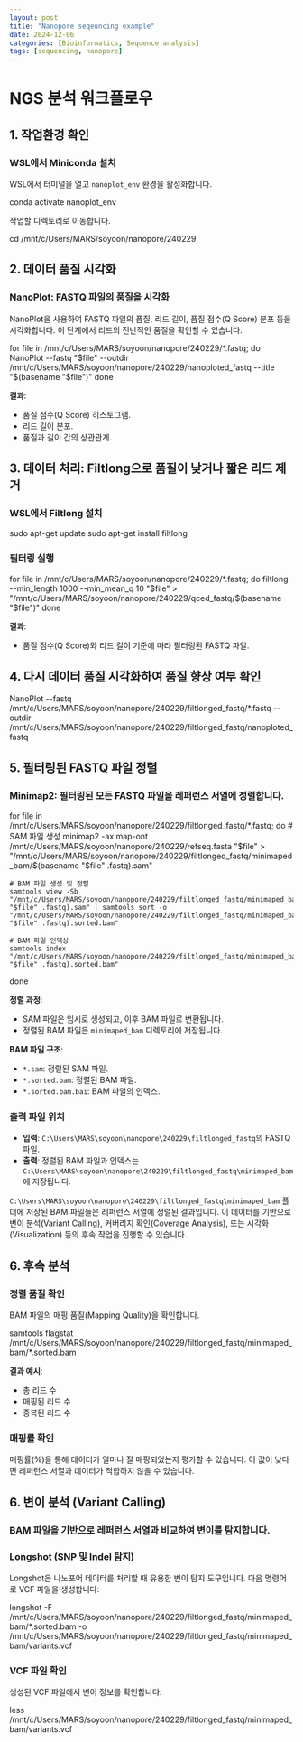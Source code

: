 ```yaml
---
layout: post
title: "Nanopore seqeuncing example"
date: 2024-12-06
categories: [Bioinformatics, Sequence analysis]
tags: [sequencing, nanopore]
---
```


# NGS 분석 워크플로우

## 1. 작업환경 확인

### WSL에서 Miniconda 설치
WSL에서 터미널을 열고 `nanoplot_env` 환경을 활성화합니다.

conda activate nanoplot_env

작업할 디렉토리로 이동합니다.

cd /mnt/c/Users/MARS/soyoon/nanopore/240229

## 2. 데이터 품질 시각화

### NanoPlot: FASTQ 파일의 품질을 시각화
NanoPlot을 사용하여 FASTQ 파일의 품질, 리드 길이, 품질 점수(Q Score) 분포 등을 시각화합니다. 이 단계에서 리드의 전반적인 품질을 확인할 수 있습니다.

for file in /mnt/c/Users/MARS/soyoon/nanopore/240229/*.fastq; do
    NanoPlot --fastq "$file" --outdir /mnt/c/Users/MARS/soyoon/nanopore/240229/nanoploted_fastq --title "$(basename "$file")"
done

**결과**:
- 품질 점수(Q Score) 히스토그램.
- 리드 길이 분포.
- 품질과 길이 간의 상관관계.

## 3. 데이터 처리: Filtlong으로 품질이 낮거나 짧은 리드 제거

### WSL에서 Filtlong 설치
sudo apt-get update
sudo apt-get install filtlong

### 필터링 실행
for file in /mnt/c/Users/MARS/soyoon/nanopore/240229/*.fastq; do
    filtlong --min_length 1000 --min_mean_q 10 "$file" > "/mnt/c/Users/MARS/soyoon/nanopore/240229/qced_fastq/$(basename "$file")"
done

**결과**:
- 품질 점수(Q Score)와 리드 길이 기준에 따라 필터링된 FASTQ 파일.

## 4. 다시 데이터 품질 시각화하여 품질 향상 여부 확인

NanoPlot --fastq /mnt/c/Users/MARS/soyoon/nanopore/240229/filtlonged_fastq/*.fastq --outdir /mnt/c/Users/MARS/soyoon/nanopore/240229/filtlonged_fastq/nanoploted_fastq


## 5. 필터링된 FASTQ 파일 정렬

### Minimap2: 필터링된 모든 FASTQ 파일을 레퍼런스 서열에 정렬합니다.

for file in /mnt/c/Users/MARS/soyoon/nanopore/240229/filtlonged_fastq/*.fastq; do
    # SAM 파일 생성
    minimap2 -ax map-ont /mnt/c/Users/MARS/soyoon/nanopore/240229/refseq.fasta "$file" > "/mnt/c/Users/MARS/soyoon/nanopore/240229/filtlonged_fastq/minimaped_bam/$(basename "$file" .fastq).sam"
    
    # BAM 파일 생성 및 정렬
    samtools view -Sb "/mnt/c/Users/MARS/soyoon/nanopore/240229/filtlonged_fastq/minimaped_bam/$(basename "$file" .fastq).sam" | samtools sort -o "/mnt/c/Users/MARS/soyoon/nanopore/240229/filtlonged_fastq/minimaped_bam/$(basename "$file" .fastq).sorted.bam"
    
    # BAM 파일 인덱싱
    samtools index "/mnt/c/Users/MARS/soyoon/nanopore/240229/filtlonged_fastq/minimaped_bam/$(basename "$file" .fastq).sorted.bam"
done

**정렬 과정**:
- SAM 파일은 임시로 생성되고, 이후 BAM 파일로 변환됩니다.
- 정렬된 BAM 파일은 `minimaped_bam` 디렉토리에 저장됩니다.

**BAM 파일 구조**:
- `*.sam`: 정렬된 SAM 파일.
- `*.sorted.bam`: 정렬된 BAM 파일.
- `*.sorted.bam.bai`: BAM 파일의 인덱스.

### 출력 파일 위치
- **입력**: `C:\Users\MARS\soyoon\nanopore\240229\filtlonged_fastq`의 FASTQ 파일.
- **출력**: 정렬된 BAM 파일과 인덱스는 `C:\Users\MARS\soyoon\nanopore\240229\filtlonged_fastq\minimaped_bam`에 저장됩니다.

`C:\Users\MARS\soyoon\nanopore\240229\filtlonged_fastq\minimaped_bam` 폴더에 저장된 BAM 파일들은 레퍼런스 서열에 정렬된 결과입니다. 이 데이터를 기반으로 변이 분석(Variant Calling), 커버리지 확인(Coverage Analysis), 또는 시각화(Visualization) 등의 후속 작업을 진행할 수 있습니다.

## 6. 후속 분석

### 정렬 품질 확인
BAM 파일의 매핑 품질(Mapping Quality)을 확인합니다.

samtools flagstat /mnt/c/Users/MARS/soyoon/nanopore/240229/filtlonged_fastq/minimaped_bam/*.sorted.bam

**결과 예시**:
- 총 리드 수
- 매핑된 리드 수
- 중복된 리드 수

### 매핑률 확인
매핑률(%)을 통해 데이터가 얼마나 잘 매핑되었는지 평가할 수 있습니다. 이 값이 낮다면 레퍼런스 서열과 데이터가 적합하지 않을 수 있습니다.


## 6. 변이 분석 (Variant Calling)

### BAM 파일을 기반으로 레퍼런스 서열과 비교하여 변이를 탐지합니다.

### Longshot (SNP 및 Indel 탐지)
Longshot은 나노포어 데이터를 처리할 때 유용한 변이 탐지 도구입니다. 다음 명령어로 VCF 파일을 생성합니다:

longshot -F /mnt/c/Users/MARS/soyoon/nanopore/240229/filtlonged_fastq/minimaped_bam/*.sorted.bam -o /mnt/c/Users/MARS/soyoon/nanopore/240229/filtlonged_fastq/minimaped_bam/variants.vcf

### VCF 파일 확인
생성된 VCF 파일에서 변이 정보를 확인합니다:

less /mnt/c/Users/MARS/soyoon/nanopore/240229/filtlonged_fastq/minimaped_bam/variants.vcf






















